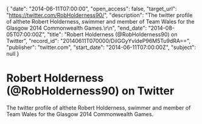 {
  "date": "2014-06-11T07:00:00", 
  "open_access": false, 
  "target_url": "https://twitter.com/RobHolderness90/", 
  "description": "The twitter profile of althete Robert Holderness, swimmer and member of Team Wales for the Glasgow 2014 Commonwealth Games.\r\n", 
  "end_date": "2014-08-05T07:00:00Z", 
  "title": "Robert Holderness (@RobHolderness90) on Twitter", 
  "record_id": "20140611T070000/DilGGyYvldeP96M5Tu9dRA==", 
  "publisher": "twitter.com", 
  "start_date": "2014-06-11T07:00:00Z", 
  "subject": null
}

# Robert Holderness (@RobHolderness90) on Twitter

The twitter profile of althete Robert Holderness, swimmer and member of Team Wales for the Glasgow 2014 Commonwealth Games.
